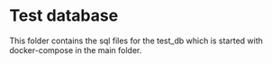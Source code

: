 # Test database

This folder contains the sql files for the test_db which is started with docker-compose in the main folder.

